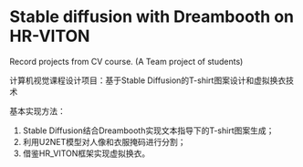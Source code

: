 # Stable diffusion with Dreambooth on HR-VITON
Record projects from CV course.   (A Team project of students)</br>

计算机视觉课程设计项目：基于Stable Diffusion的T-shirt图案设计和虚拟换衣技术</br>

基本实现方法：
1. Stable Diffusion结合Dreambooth实现文本指导下的T-shirt图案生成；</br>
2. 利用U2NET模型对人像和衣服掩码进行分割；</br>
3. 借鉴HR_VITON框架实现虚拟换衣。
